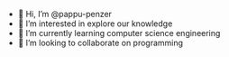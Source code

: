 - 👋 Hi, I’m @pappu-penzer
- 👀 I’m interested in explore our knowledge
- 🌱 I’m currently learning computer science engineering
- 💞️ I’m looking to collaborate on programming


<!---
pappu-penzer/pappu-penzer is a ✨ special ✨ repository because its `README.md` (this file) appears on your GitHub profile.
You can click the Preview link to take a look at your changes.
--->
